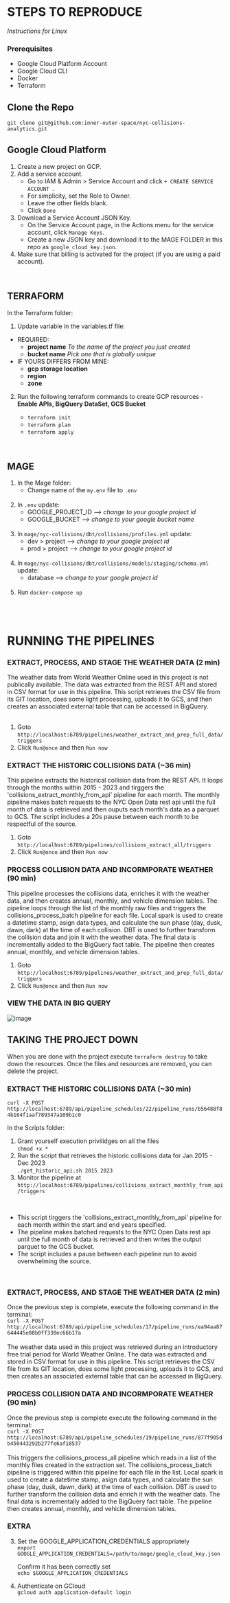 # STEPS TO REPRODUCE
_Instructions for Linux_ 
### Prerequisites
- Google Cloud Platform Account
- Google Cloud CLI
- Docker
- Terraform 

## Clone the Repo </br>
`git clone git@github.com:inner-outer-space/nyc-collisions-analytics.git`

 
## Google Cloud Platform  
1. Create a new project on GCP.
2. Add a service account.
    - Go to IAM & Admin > Service Account and click `+ CREATE SERVICE ACCOUNT `.
    - For simplicity, set the Role to Owner.
    - Leave the other fields blank.
    - Click `Done`
3. Download a Service Account JSON Key. 
    - On the Service Account page, in the Actions menu for the service account, click  `Manage Keys`.
    - Create a new JSON key and download it to the MAGE FOLDER in this repo as `google_cloud_key.json`.
4. Make sure that billing is activated for the project (if you are using a paid account). 
<br/>

## TERRAFORM
In the Terraform folder: <br/>
1. Update variable in the variables.tf file: 
 - REQUIRED: 
    -  **project name**   _To the name of the project you just created_
    -  **bucket name**  _Pick one that is globally unique_ <br/>
 - IF YOURS DIFFERS FROM MINE: 
    -  **gcp storage location** 
    -  **region** 
    -  **zone**

2. Run the following terraform commands to create GCP resources - **Enable APIs, BigQuery DataSet, GCS Bucket** </br>

    - `terraform init`
    - `terraform plan`
    - `terraform apply`
<br/>

## MAGE 
1. In the Mage folder: <br/>
   - Change name of the `my.env` file to `.env`
   <br/>
2. In `.env` update: </br>
   - GOOGLE_PROJECT_ID  --> _change to your google project id_
   - GOOGLE_BUCKET --> _change to your google bucket name_
   <br/>
3. In `mage/nyc-collisions/dbt/collisions/profiles.yml` update: </br>
   - dev > project -->  _change to your google project id_ 
   - prod > project -->  _change to your google project id_
   <br/>
4. In `mage/nyc-collisions/dbt/collisions/models/staging/schema.yml` update: </br>
   - database -->  _change to your google project id_
    <br/>
5. Run `docker-compose up`
<br/>
<br/>

# RUNNING THE PIPELINES 

### EXTRACT, PROCESS, AND STAGE THE WEATHER DATA (2 min)
The weather data from World Weather Online used in this project is not publically available. The data was extracted from the REST API and stored in CSV format for use in this pipeline. This script retrieves the CSV file from its GIT location, does some light processing, uploads it to GCS, and then creates an associated external table that can be accessed in BigQuery.  <br/> <br/>

1. Goto `http://localhost:6789/pipelines/weather_extract_and_prep_full_data/triggers`
2. Click `Run@once` and then `Run now`

### EXTRACT THE HISTORIC COLLISIONS DATA (~36 min)
This pipeline extracts the historical collision data from the REST API. It loops through the months within 2015 - 2023 and tirggers the 'collisions_extract_monthly_from_api' pipeline for each month. The monthly pipeline makes batch requests to the NYC Open Data rest api until the full month of data is retrieved and then ouputs each month's data as a parquet to GCS. The script includes a 20s pause between each month to be respectful of the source.

1. Goto `http://localhost:6789/pipelines/collisions_extract_all/triggers`
2. Click `Run@once` and then `Run now`

### PROCESS COLLISION DATA AND INCORMPORATE WEATHER (90 min)
This pipeline processes the collisions data, enriches it with the weather data, and then creates annual, monthly, and vehicle dimension tables. The pipeline loops through the list of the monthly raw files and triggers the collisions_process_batch pipeline for each file.  Local spark is used to create a datetime stamp, asign data types, and calculate the sun phase (day, dusk, dawn, dark) at the time of each collision. DBT is used to further transform the collision data and join it with the weather data. The final data is incrementally added to the BigQuery fact table. The pipeline then creates annual, monthly, and vehicle dimension tables.   

1. Goto `http://localhost:6789/pipelines/weather_extract_and_prep_full_data/triggers`
2. Click `Run@once` and then `Run now`

### VIEW THE DATA IN BIG QUERY 
![image](https://github.com/inner-outer-space/nyc-collisions-analytics/assets/12296455/b9dc0ba7-33a7-4151-9325-c5564a80fa5b)


## TAKING THE PROJECT DOWN 
When you are done with the project execute `terraform destroy` to take down the resources. Once the files and resources are removed, you can delete the project.  

### EXTRACT THE HISTORIC COLLISIONS DATA (~30 min)
`curl -X POST http://localhost:6789/api/pipeline_schedules/22/pipeline_runs/b56488f84b104f1aaf789347a109b1c0`

In the Scripts folder: </br> 
1. Grant yourself execution privilidges on all the files<br/>
   `chmod +x *`
2. Run the script that retrieves the historic collisions data for Jan 2015 - Dec 2023 <br/>
   `./get_historic_api.sh 2015 2023` </br>
3. Monitor the pipeline at `http://localhost:6789/pipelines/collisions_extract_monthly_from_api/triggers`  
</br>

 - This script tirggers the 'collisions_extract_monthly_from_api' pipeline	for each month within the start and end years specified.
 - The pipeline makes batched requests to the NYC Open Data rest api until the full month of data is retrieved and then writes the output parquet to the GCS bucket.
 - The script includes a pause between each pipeline run to avoid overwhelming the source. 
</br>

### EXTRACT, PROCESS, AND STAGE THE WEATHER DATA (2 min)
Once the previous step is complete, execute the following command in the terminal: </br>
`curl -X POST http://localhost:6789/api/pipeline_schedules/17/pipeline_runs/ea94aa87644445e08b0ff330ec66b17a` </br>
</br>
The weather data used in this project was retrieved during an introductory free trial period for World Weather Online. The data was extracted and stored in CSV format for use in this pipeline. This script retrieves the CSV file from its GIT location, does some light processing, uploads it to GCS, and then creates an associated external table that can be accessed in BigQuery.  

### PROCESS COLLISION DATA AND INCORMPORATE WEATHER (90 min)
Once the previous step is complete execute the following command in the terminal:</br>
`curl -X POST http://localhost:6789/api/pipeline_schedules/19/pipeline_runs/877f905db450443292b277fe6af18537` </br>
</br>
This triggers the collisions_process_all pipeline which reads in a list of the monthly files created in the extraction set. The collisions_process_batch pipeline is triggered within this pipeline for each file in the list. Local spark is used to create a datetime stamp, asign data types, and calculate the sun phase (day, dusk, dawn, dark) at the time of each collision. DBT is used to further transform the collision data and enrich it with the weather data. The final data is incrementally added to the BigQuery fact table. The pipeline then creates annual, monthly, and vehicle dimension tables.   

 

### EXTRA 
3. Set the GOOGLE_APPLICATION_CREDENTIALS appropriately</br>
   `export GOOGLE_APPLICATION_CREDENTIALS=/path/to/mage/google_cloud_key.json`

    Confirm it has been correctly set </br>
   `echo $GOOGLE_APPLICATION_CREDENTIALS`

4. Authenticate on GCloud </br>
   `gcloud auth application-default login`
